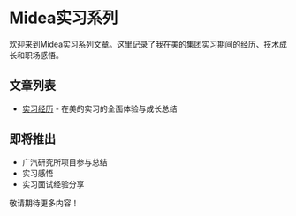 # Midea实习系列

欢迎来到Midea实习系列文章。这里记录了我在美的集团实习期间的经历、技术成长和职场感悟。

## 文章列表

- [实习经历](/posts/midea/experience) - 在美的实习的全面体验与成长总结

## 即将推出

- 广汽研究所项目参与总结
- 实习感悟
- 实习面试经验分享

敬请期待更多内容！ 